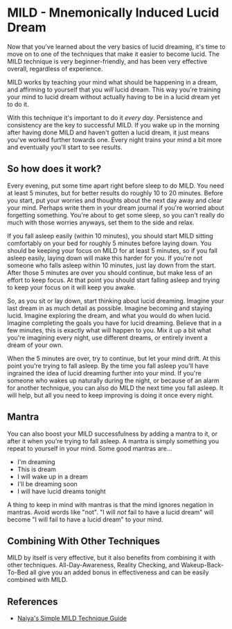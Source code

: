 # MILD - Mnemonically Induced Lucid Dream
Now that you've learned about the very basics of lucid dreaming, it's time to
move on to one of the techniques that make it easier to become lucid.
The MILD technique is very beginner-friendly, and has been very effective
overall, regardless of experience.

MILD works by teaching your mind what should be happening in a dream, and
affirming to yourself that you *will* lucid dream.
This way you're training your mind to lucid dream without actually having to
be in a lucid dream yet to do it.

With this technique it's important to do it *every day*.
Persistence and consistency are the key to successful MILD.
If you wake up in the morning after having done MILD and haven't gotten a lucid
dream, it just means you've worked further towards one.
Every night trains your mind a bit more and eventually you'll start to see
results.

## So how does it work?
Every evening, put some time apart right before sleep to do MILD.
You need at least 5 minutes, but for better results do roughly 10 to 20 minutes.
Before you start, put your worries and thoughts about the next day away and
clear your mind.
Perhaps write them in your dream journal if you're worried about forgetting
something.
You're about to get some sleep, so you can't really do much with those worries
anyways, set them to the side and relax.

If you fall asleep easily (within 10 minutes), you should start MILD sitting
comfortably on your bed for roughly 5 minutes before laying down.
You should be keeping your focus on MILD for at least 5 minutes, so if you fall
asleep easily, laying down will make this harder for you.
If you're not someone who falls asleep within 10 minutes, just lay down from the
start.
After those 5 minutes are over you should continue, but make less of an effort
to keep focus.
At that point you should start falling asleep and trying to keep your focus on
it will keep you awake.

So, as you sit or lay down, start thinking about lucid dreaming.
Imagine your last dream in as much detail as possible.
Imagine becoming and staying lucid.
Imagine exploring the dream, and what you would do when lucid.
Imagine completing the goals you have for lucid dreaming.
Believe that in a few minutes, this is exactly what will happen to you.
Mix it up a bit what you're imagining every night, use different dreams, or
entirely invent a dream of your own.

When the 5 minutes are over, try to continue, but let your mind drift.
At this point you're trying to fall asleep.
By the time you fall asleep you'll have ingrained the idea of lucid dreaming
further into your mind.
If you're someone who wakes up naturally during the night, or because of an
alarm for another technique, you can also do MILD the next time you fall asleep.
It will help, but all you need to keep improving is doing it once every night.

## Mantra
You can also boost your MILD successfulness by adding a mantra to it, or after
it when you're trying to fall asleep.
A mantra is simply something you repeat to yourself in your mind.
Some good mantras are...

- I'm dreaming
- This is dream
- I will wake up in a dream
- I'll be dreaming soon
- I will have lucid dreams tonight

A thing to keep in mind with mantras is that the mind ignores negation in
mantras. Avoid words like "not". "I will *not* fail to have a lucid dream" will
become "I will fail to have a lucid dream" to your mind.

## Combining With Other Techniques
MILD by itself is very effective, but it also benefits from combining it with
other techniques.
All-Day-Awareness, Reality Checking, and Wakeup-Back-To-Bed all give you an
added bonus in effectiveness and can be easily combined with MILD.

## References
- [Naiya's Simple MILD Technique Guide](http://www.dreamviews.com/attaining-lucidity/119050-naiyas-simple-mild-technique.html)
